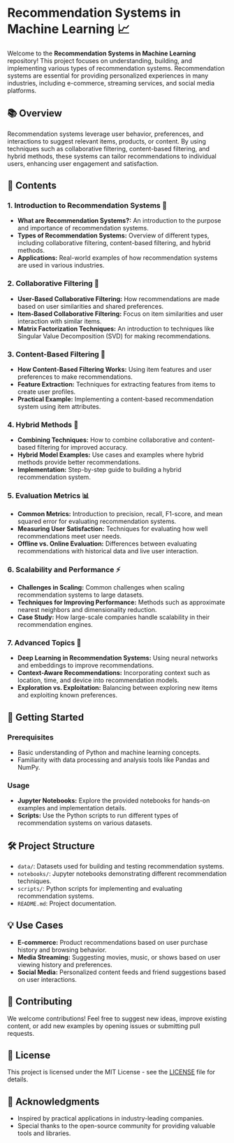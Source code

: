# Recommendation Systems in Machine Learning 📈

Welcome to the **Recommendation Systems in Machine Learning** repository! This project focuses on understanding, building, and implementing various types of recommendation systems. Recommendation systems are essential for providing personalized experiences in many industries, including e-commerce, streaming services, and social media platforms.

## 📚 Overview

Recommendation systems leverage user behavior, preferences, and interactions to suggest relevant items, products, or content. By using techniques such as collaborative filtering, content-based filtering, and hybrid methods, these systems can tailor recommendations to individual users, enhancing user engagement and satisfaction.

## 📖 Contents

### 1. **Introduction to Recommendation Systems** 🌟
   - **What are Recommendation Systems?:** An introduction to the purpose and importance of recommendation systems.
   - **Types of Recommendation Systems:** Overview of different types, including collaborative filtering, content-based filtering, and hybrid methods.
   - **Applications:** Real-world examples of how recommendation systems are used in various industries.

### 2. **Collaborative Filtering** 🤝
   - **User-Based Collaborative Filtering:** How recommendations are made based on user similarities and shared preferences.
   - **Item-Based Collaborative Filtering:** Focus on item similarities and user interaction with similar items.
   - **Matrix Factorization Techniques:** An introduction to techniques like Singular Value Decomposition (SVD) for making recommendations.

### 3. **Content-Based Filtering** 📄
   - **How Content-Based Filtering Works:** Using item features and user preferences to make recommendations.
   - **Feature Extraction:** Techniques for extracting features from items to create user profiles.
   - **Practical Example:** Implementing a content-based recommendation system using item attributes.

### 4. **Hybrid Methods** 🔀
   - **Combining Techniques:** How to combine collaborative and content-based filtering for improved accuracy.
   - **Hybrid Model Examples:** Use cases and examples where hybrid methods provide better recommendations.
   - **Implementation:** Step-by-step guide to building a hybrid recommendation system.

### 5. **Evaluation Metrics** 📊
   - **Common Metrics:** Introduction to precision, recall, F1-score, and mean squared error for evaluating recommendation systems.
   - **Measuring User Satisfaction:** Techniques for evaluating how well recommendations meet user needs.
   - **Offline vs. Online Evaluation:** Differences between evaluating recommendations with historical data and live user interaction.

### 6. **Scalability and Performance** ⚡
   - **Challenges in Scaling:** Common challenges when scaling recommendation systems to large datasets.
   - **Techniques for Improving Performance:** Methods such as approximate nearest neighbors and dimensionality reduction.
   - **Case Study:** How large-scale companies handle scalability in their recommendation engines.

### 7. **Advanced Topics** 🚀
   - **Deep Learning in Recommendation Systems:** Using neural networks and embeddings to improve recommendations.
   - **Context-Aware Recommendations:** Incorporating context such as location, time, and device into recommendation models.
   - **Exploration vs. Exploitation:** Balancing between exploring new items and exploiting known preferences.

## 🚀 Getting Started

### Prerequisites
- Basic understanding of Python and machine learning concepts.
- Familiarity with data processing and analysis tools like Pandas and NumPy.

### Usage
- **Jupyter Notebooks:** Explore the provided notebooks for hands-on examples and implementation details.
- **Scripts:** Use the Python scripts to run different types of recommendation systems on various datasets.

## 🛠️ Project Structure
- `data/`: Datasets used for building and testing recommendation systems.
- `notebooks/`: Jupyter notebooks demonstrating different recommendation techniques.
- `scripts/`: Python scripts for implementing and evaluating recommendation systems.
- `README.md`: Project documentation.

## 💡 Use Cases
- **E-commerce:** Product recommendations based on user purchase history and browsing behavior.
- **Media Streaming:** Suggesting movies, music, or shows based on user viewing history and preferences.
- **Social Media:** Personalized content feeds and friend suggestions based on user interactions.

## 🤝 Contributing
We welcome contributions! Feel free to suggest new ideas, improve existing content, or add new examples by opening issues or submitting pull requests.

## 📄 License
This project is licensed under the MIT License - see the [LICENSE](LICENSE) file for details.

## 👥 Acknowledgments
- Inspired by practical applications in industry-leading companies.
- Special thanks to the open-source community for providing valuable tools and libraries.
